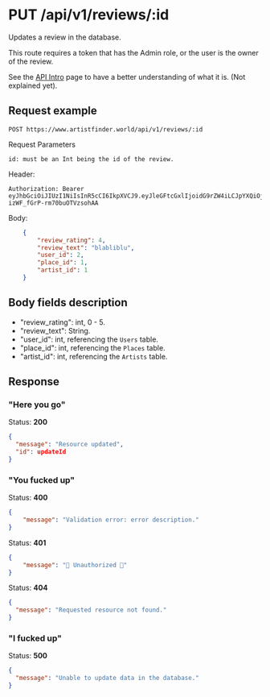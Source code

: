 # PUT /api/v1/reviews/:id

Updates a review in the database.

This route requires a token that has the Admin role, or the user is the owner of the review.

See the [API Intro](https://docs.artistfinder.world/developper-docs/api) page to have a better understanding of what it is. (Not explained yet).

## Request example

```
POST https://www.artistfinder.world/api/v1/reviews/:id
```
Request Parameters
```
id: must be an Int being the id of the review.
```
Header:
```
Authorization: Bearer eyJhbGciOiJIUzI1NiIsInR5cCI6IkpXVCJ9.eyJleGFtcGxlIjoidG9rZW4iLCJpYXQiOjE1MTYyMzkwMjJ9.-1cuKLqVgi9GBF3Si-izWF_fGrP-rm70buOTVzsohAA
```
Body:
```json
	{
		"review_rating": 4,
		"review_text": "blabliblu",
		"user_id": 2,
		"place_id": 1,
		"artist_id": 1
	}
```

## Body fields description

-	"review_rating": int, 0 - 5.
-	"review_text": String.
-	"user_id": int, referencing the `Users` table.
-	"place_id": int, referencing the `Places` table.
-	"artist_id": int, referencing the `Artists` table.

## Response

### "Here you go"

Status: **200**
```json
{
  "message": "Resource updated",
  "id": updateId
}
```

### "You fucked up"

Status: **400**
```json
{
	"message": "Validation error: error description."
}
```
Status: **401**
```json
{
	"message": "🚫 Unauthorized 🚫"
}
```
Status: **404**
```json
{
  "message": "Requested resource not found."
}
```

### "I fucked up"

Status: **500**
```json
{
  "message": "Unable to update data in the database."
}
```